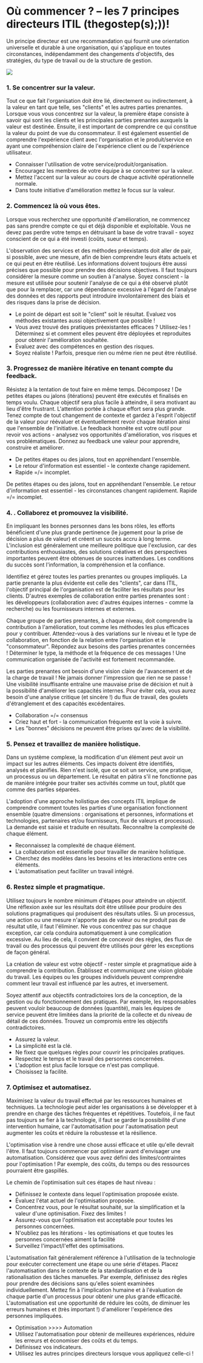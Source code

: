 # Où commencer ? – les 7 principes directeurs ITIL  \(thegostep\(s\);\)\)!

Un principe directeur est une recommandation qui fournit une orientation universelle et durable à une organisation, qui s'applique en toutes circonstances, indépendamment des changements d'objectifs, des stratégies, du type de travail ou de la structure de gestion.

![](https://i.imgur.com/iy0U6hG.png)

### 1. Se concentrer sur la valeur.

Tout ce que fait l'organisation doit être lié, directement ou indirectement, à la valeur en tant que telle, ses "clients" et les autres parties prenantes. Lorsque vous vous concentrez sur la valeur, la première étape consiste à savoir qui sont les clients et les principales parties prenantes auxquels la valeur est destinée. Ensuite, il est important de comprendre ce qui constitue la valeur du point de vue du consommateur. Il est également essentiel de comprendre l'expérience client avec l'organisation et le produit/service en ayant une compréhension claire de l'expérience client ou de l'expérience utilisateur. 

* Connaisser l'utilisation de votre service/produit/organisation.
* Encouragez les membres de votre équipe à se concentrer sur la valeur.
* Mettez l'accent sur la valeur au cours de chaque activité opérationnelle normale. 
* Dans toute initiative d'amélioration mettez le focus sur la valeur.

### 2. Commencez là où vous êtes.

Lorsque vous recherchez une opportunité d'amélioration, ne commencez pas sans prendre compte ce qui et déjà disponible et exploitable. Vous ne devez pas perdre votre temps en détruisant la base de votre travail - soyez conscient de ce qui a été investi \(coûts, sueur et temps\).

L'observation des services et des méthodes préexistants doit aller de pair, si possible, avec une mesure, afin de bien comprendre leurs états actuels et ce qui peut en être réutilisé. Les informations doivent toujours être aussi précises que possible pour prendre des décisions objectives. Il faut toujours considérer la mesure comme un soutien à l'analyse. Soyez conscient - la mesure est utilisée pour soutenir l'analyse de ce qui a été observé plutôt que pour la remplacer, car une dépendance excessive à l'égard de l'analyse des données et des rapports peut introduire involontairement des biais et des risques dans la prise de décision.

* Le point de départ est soit le "client" soit le résultat. Evaluez vos méthodes existantes aussi objectivement que possible ! 
* Vous avez trouvé des pratiques préexistantes efficaces ? Utilisez-les ! Déterminez si et comment elles peuvent être déployées et reproduites pour obtenir l'amélioration souhaitée.
* Évaluez avec des compétences en gestion des risques.
* Soyez réaliste ! Parfois, presque rien ou même rien ne peut être réutilisé.

### 3. Progressez de manière itérative en tenant compte du feedback.

Résistez à la tentation de tout faire en même temps. Décomposez ! De petites étapes ou jalons \(itérations\) peuvent être exécutés et finalisés en temps voulu. Chaque objectif sera plus facile à atteindre, il sera motivant au lieu d'être frustrant. L'attention portée à chaque effort sera plus grande. Tenez compte de tout changement de contexte et gardez à l'esprit l'objectif de la valeur pour réévaluer et éventuellement revoir chaque itération ainsi que l'ensemble de l'initiative. Le feedback honnête est votre outil pour revoir vos actions - analysez vos opportunités d'amélioration, vos risques et vos problématiques. Donnez au feedback une valeur pour apprendre, construire et améliorer. 

* De petites étapes ou des jalons, tout en appréhendant l'ensemble.
* Le retour d'information est essentiel - le contexte change rapidement.
* Rapide =/= incomplet.

De petites étapes ou des jalons, tout en appréhendant l'ensemble. Le retour d'information est essentiel - les circonstances changent rapidement. Rapide =/= incomplet.

### 4. . Collaborez et promouvez la visibilité.

En impliquant les bonnes personnes dans les bons rôles, les efforts bénéficient d'une plus grande pertinence \(le jugement pour la prise de décision a plus de valeur\) et créent un succès accru à long terme. L'inclusion est généralement une meilleure politique que l'exclusion, car des contributions enthousiastes, des solutions créatives et des perspectives importantes peuvent être obtenues de sources inattendues. Les conditions du succès sont l'information, la compréhension et la confiance.

Identifiez et gérez toutes les parties prenantes ou groupes impliqués. La partie prenante la plus évidente est celle des "clients", car dans ITIL, l'objectif principal de l'organisation est de faciliter les résultats pour les clients. D'autres exemples de collaboration entre parties prenantes sont : les développeurs \(collaboration avec d'autres équipes internes - comme la recherche\) ou les fournisseurs internes et externes.

Chaque groupe de parties prenantes, à chaque niveau, doit comprendre la contribution à l'amélioration, tout comme les méthodes les plus efficaces pour y contribuer. Attendez-vous à des variations sur le niveau et le type de collaboration, en fonction de la relation entre l'organisation et le "consommateur". Répondez aux besoins des parties prenantes concernées ! Déterminer le type, la méthode et la fréquence de ces messages ! Une communication organisée de l'activité est fortement recommandée.

Les parties prenantes ont besoin d'une vision claire de l'avancement et de la charge de travail ! Ne jamais donner l'impression que rien ne se passe ! Une visibilité insuffisante entraîne une mauvaise prise de décision et nuit à la possibilité d'améliorer les capacités internes. Pour éviter cela, vous aurez besoin d'une analyse critique \(et sincère !\) du flux de travail, des goulets d'étranglement et des capacités excédentaires.

* Collaboration =/= consensus
* Criez haut et fort - la communication fréquente est la voie à suivre. 
* Les "bonnes" décisions ne peuvent être prises qu'avec de la visibilité.

### 5. Pensez et travaillez de manière holistique.

Dans un système complexe, la modification d'un élément peut avoir un impact sur les autres éléments. Ces impacts doivent être identifiés, analysés et planifiés. Rien n'est isolé, que ce soit un service, une pratique, un processus ou un département. Le résultat en pâtira s'il ne fonctionne pas de manière intégrée pour traiter ses activités comme un tout, plutôt que comme des parties séparées.

L'adoption d'une approche holistique des concepts ITIL implique de comprendre comment toutes les parties d'une organisation fonctionnent ensemble \(quatre dimensions : organisations et personnes, informations et technologies, partenaires et/ou fournisseurs, flux de valeurs et processus\). La demande est saisie et traduite en résultats. Reconnaître la complexité de chaque élément.

* Reconnaissez la complexité de chaque élément.
* La collaboration est essentielle pour travailler de manière holistique.
* Cherchez des modèles dans les besoins et les interactions entre ces éléments.
* L'automatisation peut faciliter un travail intégré.

### 6. Restez simple et pragmatique.

Utilisez toujours le nombre minimum d'étapes pour atteindre un objectif. Une réflexion axée sur les résultats doit être utilisée pour produire des solutions pragmatiques qui produisent des résultats utiles. Si un processus, une action ou une mesure n'apporte pas de valeur ou ne produit pas de résultat utile, il faut l'éliminer. Ne vous concentrez pas sur chaque exception, car cela conduira automatiquement à une complication excessive. Au lieu de cela, il convient de concevoir des règles, des flux de travail ou des processus qui peuvent être utilisés pour gérer les exceptions de façon général.

La création de valeur est votre objectif - rester simple et pragmatique aide à comprendre la contribution. Établissez et communiquez une vision globale du travail. Les équipes ou les groupes individuels peuvent comprendre comment leur travail est influencé par les autres, et inversement.

Soyez attentif aux objectifs contradictoires lors de la conception, de la gestion ou du fonctionnement des pratiques. Par exemple, les responsables peuvent vouloir beaucoup de données \(quantité\), mais les équipes de service peuvent être limitées dans la priorité de la collecte et du niveau de détail de ces données. Trouvez un compromis entre les objectifs contradictoires.

* Assurez la valeur.
* La simplicité est la clé.
* Ne fixez que quelques règles pour couvrir les principales pratiques.
* Respectez le temps et le travail des personnes concernées.
* L'adoption est plus facile lorsque ce n'est pas compliqué.
* Choisissez la facilité.

### 7. Optimisez et automatisez.

Maximisez la valeur du travail effectué par les ressources humaines et techniques. La technologie peut aider les organisations à se développer et à prendre en charge des tâches fréquentes et répétitives. Toutefois, il ne faut pas toujours se fier à la technologie, il faut se garder la possibilité d'une intervention humaine, car l'automatisation pour l'automatisation peut augmenter les coûts et réduire la robustesse et la résilience.

L'optimisation vise à rendre une chose aussi efficace et utile qu'elle devrait l'être. Il faut toujours commencer par optimiser avant d'envisager une automatisation. Considérez que vous avez défini des limites/contraintes pour l'optimisation ! Par exemple, des coûts, du temps ou des ressources pourraient être gaspillés.

Le chemin de l'optimisation suit ces étapes de haut niveau : 

* Définissez le contexte dans lequel l'optimisation proposée existe. 
* Évaluez l'état actuel de l'optimisation proposée.
* Concentrez vous, pour le résultat souhaité, sur la simplification et la valeur d'une optimisation. Fixez des limites !
* Assurez-vous que l'optimisation est acceptable pour toutes les personnes concernées.
* N'oubliez pas les itérations - les optimisations et que toutes les personnes concernées aiment la facilité
* Surveillez l'impact/l'effet des optimisations.

L'automatisation fait généralement référence à l'utilisation de la technologie pour exécuter correctement une étape ou une série d'étapes. Placez l'automatisation dans le contexte de la standardisation et de la rationalisation des tâches manuelles. Par exemple, définissez des règles pour prendre des décisions sans qu'elles soient examinées individuellement. Mettez fin à l'implication humaine et à l'évaluation de chaque partie d'un processus pour obtenir une plus grande efficacité. L'automatisation est une opportunité de réduire les coûts, de diminuer les erreurs humaines et \(très important !\) d'améliorer l'expérience des personnes impliquées.

* Optimisation &gt;&gt;&gt;&gt; Automation
* Utilisez l'automatisation pour obtenir de meilleures expériences, réduire les erreurs et économiser des coûts et du temps.
* Définissez vos indicateurs. 
* Utilisez les autres principes directeurs lorsque vous appliquez celle-ci !

